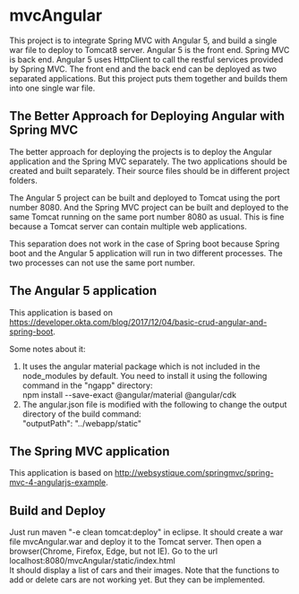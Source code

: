 # mvcAngular

This project is to integrate Spring MVC with Angular 5, and build a single war file to deploy to Tomcat8 server. 
Angular 5 is the front end. Spring MVC is back end.  Angular 5 uses HttpClient to call the restful services provided by Spring MVC.
The front end and the back end can be deployed as two separated applications. But this project puts them together and builds them into 
one single war file.
 
## The Better Approach for Deploying Angular with Spring MVC

The better approach for deploying the projects is to deploy the Angular application and the Spring MVC separately. The two applications
should be created and built separately. Their source files should be in different project folders. 


The Angular 5 project can be built and deployed to Tomcat using the port number 8080. And the Spring MVC project can be built and 
deployed to the same Tomcat running on the same port number 8080 as usual. This is fine because a Tomcat server can contain multiple web applications.


This separation does not work in the case of Spring boot because Spring boot and the Angular 5 application will run in two different
processes. The two processes can not use the same port number. 
 
## The Angular 5 application

This application is based on https://developer.okta.com/blog/2017/12/04/basic-crud-angular-and-spring-boot. 


Some notes about it:
1. It uses the angular material package which is not included in the node_modules by default. You need to install it
   using the following command in the "ngapp" directory:<br/>
    npm install --save-exact @angular/material @angular/cdk
2. The angular.json file is modified with the following to change the output directory of the build command:  
    "outputPath": "../webapp/static"

## The Spring MVC application

This application is based on http://websystique.com/springmvc/spring-mvc-4-angularjs-example.

## Build and Deploy
  Just run maven "-e clean tomcat:deploy" in eclipse. It should create a war file mvcAngular.war and deploy it to the
  Tomcat server. 
  Then open a browser(Chrome, Firefox, Edge, but not IE). Go to the url  
   localhost:8080/mvcAngular/static/index.html   
  It should display a list of cars and their images. 
  Note that the functions to add or delete cars are not working yet. But they can be implemented. 